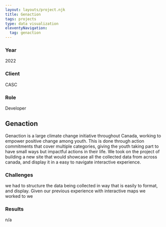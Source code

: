 ```yaml
---
layout: layouts/project.njk
title: Genaction
tags: projects
type: data visualization
eleventyNavigation:
  tag: genaction
---
```


<article>
<div class="overview-header">
    <div class="overview-highlight">
        <div><h3>Year</h3><span>2022</span></div>
        <div><h3>Client</h3><span>CASC</span></div>
        <div><h3>Role</h3><span>Developer</span></div>          
    </div>
<div class="overview">
    <h1>Genaction</h1>
    <p>Genaction is a large climate change initiative throughout Canada, working to empower positive change among youth. This is done through action commitments that cover multiple categories, giving the youth taking part to have small ways but impactful actions in their life. We took on the project of building a new site that  would showcase all the collected data from across canada, and display it in a easy to navigate interactive experience. </p>
</div>
</div>
<section>
<h3>Challenges</h3>
<p>we had to structure the data being collected in way that is easily to format, and display. Given our previous experience with interactive maps we worked to we </p>
</section>
<section>
<h3>Results</h3>
<p>n/a</p>
</section>
</article>
